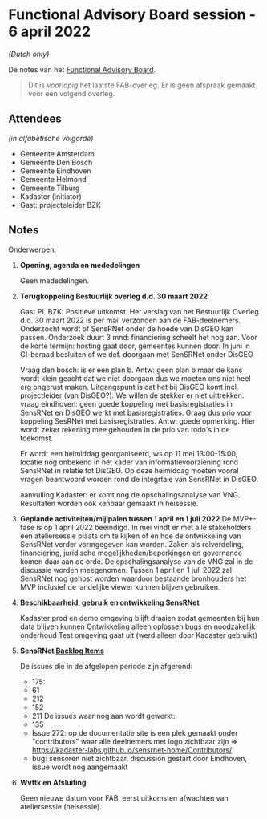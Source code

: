 # Functional Advisory Board session - 6 april 2022

_(Dutch only)_

De notes van het [Functional Advisory Board](../FAB.md).

> Dit is *voorlopig* het laatste FAB-overleg. Er is geen afspraak gemaakt voor een volgend overleg.

## Attendees

_(in alfabetische volgorde)_

- Gemeente Amsterdam
- Gemeente Den Bosch
- Gemeente Eindhoven
- Gemeente Helmond
- Gemeente Tilburg
- Kadaster (initiator)
- Gast: projecteleider BZK

## Notes

Onderwerpen:

1. **Opening, agenda en mededelingen**
   
     Geen mededelingen.
     
2. **Terugkoppeling Bestuurlijk overleg d.d. 30 maart 2022**
     
     Gast PL BZK:
     Positieve uitkomst.
     Het verslag van het Bestuurlijk Overleg d.d. 30 maart 2022 is per mail verzonden aan de FAB-deelnemers.
     Onderzocht wordt of SensRNet onder de hoede van DisGEO kan passen. Onderzoek duurt 3 mnd: financiering scheelt het nog aan.
     Voor de korte termijn: hosting gaat door, gemeentes kunnen door.
     In juni in GI-beraad besluiten of we def. doorgaan met SenSRNet onder DisGEO
     
     Vraag den bosch: is er een plan b.
     Antw: geen plan b maar de kans wordt klein geacht dat we niet doorgaan dus we moeten ons niet heel erg ongerust maken. Uitgangspunt is dat het bij DisGEO komt incl. projectleider (van DisGEO?). We willen de stekker er niet uittrekken.
     vraag eindhoven: geen goede koppeling met basisregistraties in SensRNet en DisGEO werkt met basisregistraties. Graag dus prio voor koppeling SesRNet met basisregistraties.
     Antw: goede opmerking. Hier wordt zeker rekening mee gehouden in de prio van todo's in de toekomst.
     
     Er wordt een heimiddag georganiseerd, ws op 11 mei 13:00-15:00, locatie nog onbekend in het kader van informatievoorziening rond SensRNet in relatie tot DisGEO. Op deze heimiddag moeten vooral vragen beantwoord worden rond de integrtaie van SensRNet in DisGEO.
     
     aanvulling Kadaster: er komt nog de opschalingsanalyse van VNG. Resultaten worden ook kenbaar gemaakt in heisessie.
     
3. **Geplande activiteiten/mijlpalen tussen 1 april en 1 juli 2022**
     De MVP+-fase is op 1 april 2022 beëindigd.
     In mei vindt er met alle stakeholders een ateliersessie plaats om te kijken of en hoe de ontwikkeling van SensRNet verder vormgegeven kan worden.
     Zaken als rolverdeling, financiering, juridische mogelijkheden/beperkingen en governance komen daar aan de orde.
     De opschalingsanalyse van de VNG zal in de discussie worden meegenomen.
     Tussen 1 april en 1 juli 2022 zal SensRNet nog gehost worden waardoor bestaande bronhouders het MVP inclusief de landelijke viewer kunnen blijven gebruiken.
     
4. **Beschikbaarheid, gebruik en ontwikkeling SensRNet**
     
     Kadaster prod en demo omgeving blijft draaien zodat gemeenten bij hun data blijven kunnen
     Ontwikkeling alleen oplossen bugs en noodzakelijk onderhoud
     Test omgeving gaat uit (werd alleen door Kadaster gebruikt)
     
     
5. **SensRNet [Backlog Items](https://github.com/orgs/kadaster-labs/projects/1)**
     
     De issues die in de afgelopen periode zijn afgerond:
     - 175: 
     - 61
     - 212
     - 152
     - 211
     De issues waar nog aan wordt gewerkt:
     - 135
     - Issue 272: op de documentatie site is een plek gemaakt onder "contributors" waar alle deelnemers met logo zichtbaar zijn
        => https://kadaster-labs.github.io/sensrnet-home/Contributors/
     - bug: sensoren niet zichtbaar, discussion gestart door Eindhoven, issue wordt nog aangemaakt
     

6. **Wvttk en Afsluiting**

     Geen nieuwe datum voor FAB, eerst uitkomsten afwachten van ateliersessie (heisessie).
     
